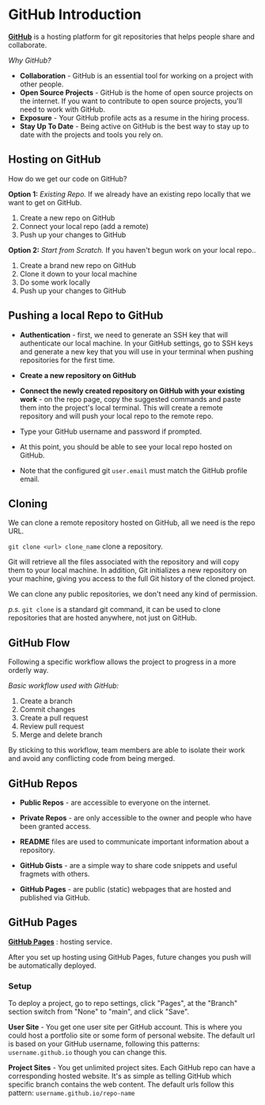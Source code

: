 # GitHub Introduction

[**GitHub**](https://github.com/) is a hosting platform for git repositories that helps people share and collaborate.

_Why GitHub?_

- **Collaboration** - GitHub is an essential tool for working on a project with other people.
- **Open Source Projects** - GitHub is the home of open source projects on the internet. If you want to contribute to open source projects, you'll need to work with GitHub.
- **Exposure** - Your GitHub profile acts as a resume in the hiring process.
- **Stay Up To Date** - Being active on GitHub is the best way to stay up to date with the projects and tools you rely on.

## Hosting on GitHub

How do we get our code on GitHub?

**Option 1:** _Existing Repo._ If we already have an existing repo locally that we want to get on GitHub.

1. Create a new repo on GitHub
2. Connect your local repo (add a remote)
3. Push up your changes to GitHub

**Option 2:** _Start from Scratch._ If you haven't begun work on your local repo..

1. Create a brand new repo on GitHub
2. Clone it down to your local machine
3. Do some work locally
4. Push up your changes to GitHub

## Pushing a local Repo to GitHub

- **Authentication** - first, we need to generate an SSH key that will authenticate our local machine. In your GitHub settings, go to SSH keys and generate a new key that you will use in your terminal when pushing repositories for the first time.

- **Create a new repository on GitHub**

- **Connect the newly created repository on GitHub with your existing work** - on the repo page, copy the suggested commands and paste them into the project's local terminal. This will create a remote repository and will push your local repo to the remote repo.

- Type your GitHub username and password if prompted.

- At this point, you should be able to see your local repo hosted on GitHub.

- Note that the configured git `user.email` must match the GitHub profile email.

## Cloning

We can clone a remote repository hosted on GitHub, all we need is the repo URL.

`git clone <url> clone_name` clone a repository.

Git will retrieve all the files associated with the repository and will copy them to your local machine. In addition, Git initializes a new repository on your machine, giving you access to the full Git history of the cloned project.

We can clone any public repositories, we don't need any kind of permission.

_p.s._ `git clone` is a standard git command, it can be used to clone repositories that are hosted anywhere, not just on GitHub.

## GitHub Flow

Following a specific workflow allows the project to progress in a more orderly way.

_Basic workflow used with GitHub:_

1. Create a branch
2. Commit changes
3. Create a pull request
4. Review pull request
5. Merge and delete branch

By sticking to this workflow, team members are able to isolate their work and avoid any conflicting code from being merged.

## GitHub Repos

- **Public Repos** - are accessible to everyone on the internet.

- **Private Repos** - are only accessible to the owner and people who have been granted access.

- **README** files are used to communicate important information about a repository.

- **GitHub Gists** - are a simple way to share code snippets and useful fragmets with others.

- **GitHub Pages** - are public (static) webpages that are hosted and published via GitHub.

## GitHub Pages

[**GitHub Pages**](https://pages.github.com/) : hosting service.

After you set up hosting using GitHub Pages, future changes you push will be automatically deployed.

### Setup

To deploy a project, go to repo settings, click "Pages", at the "Branch" section switch from "None" to "main", and click "Save".

**User Site** - You get one user site per GitHub account. This is where you could host a portfolio site or some form of personal website. The default url is based on your GitHub username, following this patterns: `username.github.io` though you can change this.

**Project Sites** - You get unlimited project sites. Each GitHub repo can have a corresponding hosted website. It's as simple as telling GitHub which specific branch contains the web content. The default urls follow this pattern: `username.github.io/repo-name`
